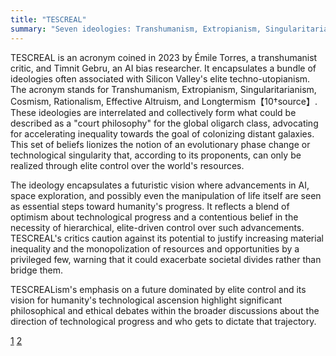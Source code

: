 ```yaml
---
title: "TESCREAL"
summary: "Seven ideologies: Transhumanism, Extropianism, Singularitarianism, Cosmism, Rationalism, Effective Altruism, and Longtermism. They all focus on using technology to improve people’s lives and they are deeply influential among people working on AGI."
---
```

TESCREAL is an acronym coined in 2023 by Émile Torres, a transhumanist critic, and Timnit Gebru, an AI bias researcher. It encapsulates a bundle of ideologies often associated with Silicon Valley's elite techno-utopianism. The acronym stands for Transhumanism, Extropianism, Singularitarianism, Cosmism, Rationalism, Effective Altruism, and Longtermism【10†source】. These ideologies are interrelated and collectively form what could be described as a "court philosophy" for the global oligarch class, advocating for accelerating inequality towards the goal of colonizing distant galaxies. This set of beliefs lionizes the notion of an evolutionary phase change or technological singularity that, according to its proponents, can only be realized through elite control over the world's resources.

The ideology encapsulates a futuristic vision where advancements in AI, space exploration, and possibly even the manipulation of life itself are seen as essential steps toward humanity's progress. It reflects a blend of optimism about technological progress and a contentious belief in the necessity of hierarchical, elite-driven control over such advancements. TESCREAL's critics caution against its potential to justify increasing material inequality and the monopolization of resources and opportunities by a privileged few, warning that it could exacerbate societal divides rather than bridge them.

TESCREALism's emphasis on a future dominated by elite control and its vision for humanity's technological ascension highlight significant philosophical and ethical debates within the broader discussions about the direction of technological progress and who gets to dictate that trajectory.

[1](https://www.truthdig.com/articles/the-acronym-behind-our-wildest-ai-dreams-and-nightmares/) [2](https://www.bellwether.works/tescreal/)

